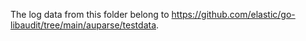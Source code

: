 The log data from this folder belong to https://github.com/elastic/go-libaudit/tree/main/auparse/testdata.
